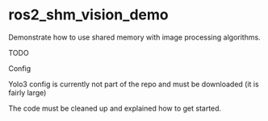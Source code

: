 # ros2_shm_vision_demo
Demonstrate how to use shared memory with image processing algorithms.

TODO

Config

Yolo3 config is currently not part of the repo and must be downloaded (it is fairly large)

The code must be cleaned up and explained how to get started.
